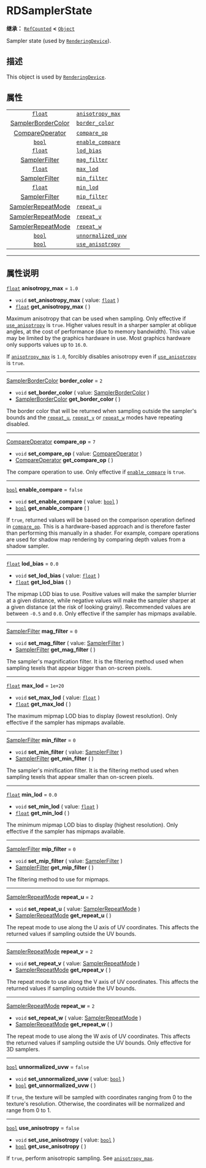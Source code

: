 <!-- ⚠ 请勿编辑本文件 ⚠ -->
<!-- 本文档使用脚本从 WeDot 引擎源码仓库生成。 -->
<!-- 生成脚本：https://github.com/WeDot-Engine/WeDot/tree/4.3/doc/tools/make_md.py； -->
<!-- 原文件：https://github.com/WeDot-Engine/WeDot/tree/4.3/doc/classes/RDSamplerState.xml。 -->

<div id="_class_rdsamplerstate"></div>

# RDSamplerState

**继承：** [`RefCounted`](class_refcounted.md) **<** [`Object`](class_object.md)

Sampler state (used by [`RenderingDevice`](class_renderingdevice.md)).

## 描述

This object is used by [`RenderingDevice`](class_renderingdevice.md).

## 属性

|||
|:-:|:--|
| [`float`](class_float.md)                                      | [`anisotropy_max`](class_rdsamplerstate.md#class_rdsamplerstate_property_anisotropy_max)     | ``1.0``   |
| [SamplerBorderColor](#enum_renderingdevice_samplerbordercolor) | [`border_color`](class_rdsamplerstate.md#class_rdsamplerstate_property_border_color)         | ``2``     |
| [CompareOperator](#enum_renderingdevice_compareoperator)       | [`compare_op`](class_rdsamplerstate.md#class_rdsamplerstate_property_compare_op)             | ``7``     |
| [`bool`](class_bool.md)                                        | [`enable_compare`](class_rdsamplerstate.md#class_rdsamplerstate_property_enable_compare)     | ``false`` |
| [`float`](class_float.md)                                      | [`lod_bias`](class_rdsamplerstate.md#class_rdsamplerstate_property_lod_bias)                 | ``0.0``   |
| [SamplerFilter](#enum_renderingdevice_samplerfilter)           | [`mag_filter`](class_rdsamplerstate.md#class_rdsamplerstate_property_mag_filter)             | ``0``     |
| [`float`](class_float.md)                                      | [`max_lod`](class_rdsamplerstate.md#class_rdsamplerstate_property_max_lod)                   | ``1e+20`` |
| [SamplerFilter](#enum_renderingdevice_samplerfilter)           | [`min_filter`](class_rdsamplerstate.md#class_rdsamplerstate_property_min_filter)             | ``0``     |
| [`float`](class_float.md)                                      | [`min_lod`](class_rdsamplerstate.md#class_rdsamplerstate_property_min_lod)                   | ``0.0``   |
| [SamplerFilter](#enum_renderingdevice_samplerfilter)           | [`mip_filter`](class_rdsamplerstate.md#class_rdsamplerstate_property_mip_filter)             | ``0``     |
| [SamplerRepeatMode](#enum_renderingdevice_samplerrepeatmode)   | [`repeat_u`](class_rdsamplerstate.md#class_rdsamplerstate_property_repeat_u)                 | ``2``     |
| [SamplerRepeatMode](#enum_renderingdevice_samplerrepeatmode)   | [`repeat_v`](class_rdsamplerstate.md#class_rdsamplerstate_property_repeat_v)                 | ``2``     |
| [SamplerRepeatMode](#enum_renderingdevice_samplerrepeatmode)   | [`repeat_w`](class_rdsamplerstate.md#class_rdsamplerstate_property_repeat_w)                 | ``2``     |
| [`bool`](class_bool.md)                                        | [`unnormalized_uvw`](class_rdsamplerstate.md#class_rdsamplerstate_property_unnormalized_uvw) | ``false`` |
| [`bool`](class_bool.md)                                        | [`use_anisotropy`](class_rdsamplerstate.md#class_rdsamplerstate_property_use_anisotropy)     | ``false`` |

<!-- rst-class:: classref-section-separator -->

---

## 属性说明

<div id="_class_rdsamplerstate_property_anisotropy_max"></div>

[`float`](class_float.md) **anisotropy_max** = ``1.0`` <div id="class_rdsamplerstate_property_anisotropy_max"></div>

- `void` **set_anisotropy_max** ( value: [`float`](class_float.md) )
- [`float`](class_float.md) **get_anisotropy_max** ( )

Maximum anisotropy that can be used when sampling. Only effective if [`use_anisotropy`](class_rdsamplerstate.md#class_rdsamplerstate_property_use_anisotropy) is `true`. Higher values result in a sharper sampler at oblique angles, at the cost of performance (due to memory bandwidth). This value may be limited by the graphics hardware in use. Most graphics hardware only supports values up to `16.0`.

If [`anisotropy_max`](class_rdsamplerstate.md#class_rdsamplerstate_property_anisotropy_max) is `1.0`, forcibly disables anisotropy even if [`use_anisotropy`](class_rdsamplerstate.md#class_rdsamplerstate_property_use_anisotropy) is `true`.

<!-- rst-class:: classref-item-separator -->

---

<div id="_class_rdsamplerstate_property_border_color"></div>

[SamplerBorderColor](#enum_renderingdevice_samplerbordercolor) **border_color** = ``2`` <div id="class_rdsamplerstate_property_border_color"></div>

- `void` **set_border_color** ( value: [SamplerBorderColor](#enum_renderingdevice_samplerbordercolor) )
- [SamplerBorderColor](#enum_renderingdevice_samplerbordercolor) **get_border_color** ( )

The border color that will be returned when sampling outside the sampler's bounds and the [`repeat_u`](class_rdsamplerstate.md#class_rdsamplerstate_property_repeat_u), [`repeat_v`](class_rdsamplerstate.md#class_rdsamplerstate_property_repeat_v) or [`repeat_w`](class_rdsamplerstate.md#class_rdsamplerstate_property_repeat_w) modes have repeating disabled.

<!-- rst-class:: classref-item-separator -->

---

<div id="_class_rdsamplerstate_property_compare_op"></div>

[CompareOperator](#enum_renderingdevice_compareoperator) **compare_op** = ``7`` <div id="class_rdsamplerstate_property_compare_op"></div>

- `void` **set_compare_op** ( value: [CompareOperator](#enum_renderingdevice_compareoperator) )
- [CompareOperator](#enum_renderingdevice_compareoperator) **get_compare_op** ( )

The compare operation to use. Only effective if [`enable_compare`](class_rdsamplerstate.md#class_rdsamplerstate_property_enable_compare) is `true`.

<!-- rst-class:: classref-item-separator -->

---

<div id="_class_rdsamplerstate_property_enable_compare"></div>

[`bool`](class_bool.md) **enable_compare** = ``false`` <div id="class_rdsamplerstate_property_enable_compare"></div>

- `void` **set_enable_compare** ( value: [`bool`](class_bool.md) )
- [`bool`](class_bool.md) **get_enable_compare** ( )

If `true`, returned values will be based on the comparison operation defined in [`compare_op`](class_rdsamplerstate.md#class_rdsamplerstate_property_compare_op). This is a hardware-based approach and is therefore faster than performing this manually in a shader. For example, compare operations are used for shadow map rendering by comparing depth values from a shadow sampler.

<!-- rst-class:: classref-item-separator -->

---

<div id="_class_rdsamplerstate_property_lod_bias"></div>

[`float`](class_float.md) **lod_bias** = ``0.0`` <div id="class_rdsamplerstate_property_lod_bias"></div>

- `void` **set_lod_bias** ( value: [`float`](class_float.md) )
- [`float`](class_float.md) **get_lod_bias** ( )

The mipmap LOD bias to use. Positive values will make the sampler blurrier at a given distance, while negative values will make the sampler sharper at a given distance (at the risk of looking grainy). Recommended values are between `-0.5` and `0.0`. Only effective if the sampler has mipmaps available.

<!-- rst-class:: classref-item-separator -->

---

<div id="_class_rdsamplerstate_property_mag_filter"></div>

[SamplerFilter](#enum_renderingdevice_samplerfilter) **mag_filter** = ``0`` <div id="class_rdsamplerstate_property_mag_filter"></div>

- `void` **set_mag_filter** ( value: [SamplerFilter](#enum_renderingdevice_samplerfilter) )
- [SamplerFilter](#enum_renderingdevice_samplerfilter) **get_mag_filter** ( )

The sampler's magnification filter. It is the filtering method used when sampling texels that appear bigger than on-screen pixels.

<!-- rst-class:: classref-item-separator -->

---

<div id="_class_rdsamplerstate_property_max_lod"></div>

[`float`](class_float.md) **max_lod** = ``1e+20`` <div id="class_rdsamplerstate_property_max_lod"></div>

- `void` **set_max_lod** ( value: [`float`](class_float.md) )
- [`float`](class_float.md) **get_max_lod** ( )

The maximum mipmap LOD bias to display (lowest resolution). Only effective if the sampler has mipmaps available.

<!-- rst-class:: classref-item-separator -->

---

<div id="_class_rdsamplerstate_property_min_filter"></div>

[SamplerFilter](#enum_renderingdevice_samplerfilter) **min_filter** = ``0`` <div id="class_rdsamplerstate_property_min_filter"></div>

- `void` **set_min_filter** ( value: [SamplerFilter](#enum_renderingdevice_samplerfilter) )
- [SamplerFilter](#enum_renderingdevice_samplerfilter) **get_min_filter** ( )

The sampler's minification filter. It is the filtering method used when sampling texels that appear smaller than on-screen pixels.

<!-- rst-class:: classref-item-separator -->

---

<div id="_class_rdsamplerstate_property_min_lod"></div>

[`float`](class_float.md) **min_lod** = ``0.0`` <div id="class_rdsamplerstate_property_min_lod"></div>

- `void` **set_min_lod** ( value: [`float`](class_float.md) )
- [`float`](class_float.md) **get_min_lod** ( )

The minimum mipmap LOD bias to display (highest resolution). Only effective if the sampler has mipmaps available.

<!-- rst-class:: classref-item-separator -->

---

<div id="_class_rdsamplerstate_property_mip_filter"></div>

[SamplerFilter](#enum_renderingdevice_samplerfilter) **mip_filter** = ``0`` <div id="class_rdsamplerstate_property_mip_filter"></div>

- `void` **set_mip_filter** ( value: [SamplerFilter](#enum_renderingdevice_samplerfilter) )
- [SamplerFilter](#enum_renderingdevice_samplerfilter) **get_mip_filter** ( )

The filtering method to use for mipmaps.

<!-- rst-class:: classref-item-separator -->

---

<div id="_class_rdsamplerstate_property_repeat_u"></div>

[SamplerRepeatMode](#enum_renderingdevice_samplerrepeatmode) **repeat_u** = ``2`` <div id="class_rdsamplerstate_property_repeat_u"></div>

- `void` **set_repeat_u** ( value: [SamplerRepeatMode](#enum_renderingdevice_samplerrepeatmode) )
- [SamplerRepeatMode](#enum_renderingdevice_samplerrepeatmode) **get_repeat_u** ( )

The repeat mode to use along the U axis of UV coordinates. This affects the returned values if sampling outside the UV bounds.

<!-- rst-class:: classref-item-separator -->

---

<div id="_class_rdsamplerstate_property_repeat_v"></div>

[SamplerRepeatMode](#enum_renderingdevice_samplerrepeatmode) **repeat_v** = ``2`` <div id="class_rdsamplerstate_property_repeat_v"></div>

- `void` **set_repeat_v** ( value: [SamplerRepeatMode](#enum_renderingdevice_samplerrepeatmode) )
- [SamplerRepeatMode](#enum_renderingdevice_samplerrepeatmode) **get_repeat_v** ( )

The repeat mode to use along the V axis of UV coordinates. This affects the returned values if sampling outside the UV bounds.

<!-- rst-class:: classref-item-separator -->

---

<div id="_class_rdsamplerstate_property_repeat_w"></div>

[SamplerRepeatMode](#enum_renderingdevice_samplerrepeatmode) **repeat_w** = ``2`` <div id="class_rdsamplerstate_property_repeat_w"></div>

- `void` **set_repeat_w** ( value: [SamplerRepeatMode](#enum_renderingdevice_samplerrepeatmode) )
- [SamplerRepeatMode](#enum_renderingdevice_samplerrepeatmode) **get_repeat_w** ( )

The repeat mode to use along the W axis of UV coordinates. This affects the returned values if sampling outside the UV bounds. Only effective for 3D samplers.

<!-- rst-class:: classref-item-separator -->

---

<div id="_class_rdsamplerstate_property_unnormalized_uvw"></div>

[`bool`](class_bool.md) **unnormalized_uvw** = ``false`` <div id="class_rdsamplerstate_property_unnormalized_uvw"></div>

- `void` **set_unnormalized_uvw** ( value: [`bool`](class_bool.md) )
- [`bool`](class_bool.md) **get_unnormalized_uvw** ( )

If `true`, the texture will be sampled with coordinates ranging from 0 to the texture's resolution. Otherwise, the coordinates will be normalized and range from 0 to 1.

<!-- rst-class:: classref-item-separator -->

---

<div id="_class_rdsamplerstate_property_use_anisotropy"></div>

[`bool`](class_bool.md) **use_anisotropy** = ``false`` <div id="class_rdsamplerstate_property_use_anisotropy"></div>

- `void` **set_use_anisotropy** ( value: [`bool`](class_bool.md) )
- [`bool`](class_bool.md) **get_use_anisotropy** ( )

If `true`, perform anisotropic sampling. See [`anisotropy_max`](class_rdsamplerstate.md#class_rdsamplerstate_property_anisotropy_max).

[^virtual]: 本方法通常需要用户覆盖才能生效。
[^const]: 本方法无副作用，不会修改该实例的任何成员变量。
[^vararg]: 本方法除了能接受在此处描述的参数外，还能够继续接受任意数量的参数。
[^constructor]: 本方法用于构造某个类型。
[^static]: 调用本方法无需实例，可直接使用类名进行调用。
[^operator]: 本方法描述的是使用本类型作为左操作数的有效运算符。
[^bitfield]: 这个值是由下列位标志构成位掩码的整数。
[^void]: 无返回值。
